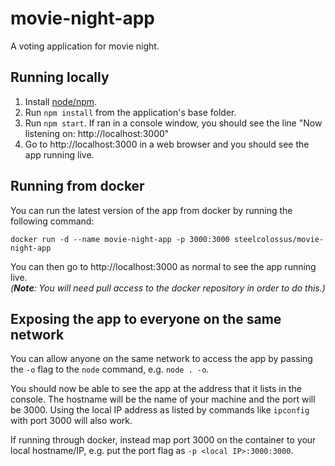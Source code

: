 # movie-night-app
A voting application for movie night.

## Running locally
1. Install [node/npm](https://nodejs.org).
2. Run `npm install` from the application's base folder.
3. Run `npm start`. If ran in a console window, you should see the line "Now listening on: http://localhost:3000"
4. Go to http://localhost:3000 in a web browser and you should see the app running live.

## Running from docker
You can run the latest version of the app from docker by running the following command:
```
docker run -d --name movie-night-app -p 3000:3000 steelcolossus/movie-night-app
```
You can then go to http://localhost:3000 as normal to see the app running live.  
_(**Note**: You will need pull access to the docker repository in order to do this.)_

## Exposing the app to everyone on the same network
You can allow anyone on the same network to access the app by passing the `-o` flag to the `node` command, e.g. `node . -o`.  

You should now be able to see the app at the address that it lists in the console. The hostname will be the name of your machine and the port will be 3000. Using the local IP address as listed by commands like `ipconfig` with port 3000 will also work.  

If running through docker, instead map port 3000 on the container to your local hostname/IP, e.g. put the port flag as `-p <local IP>:3000:3000`.  
